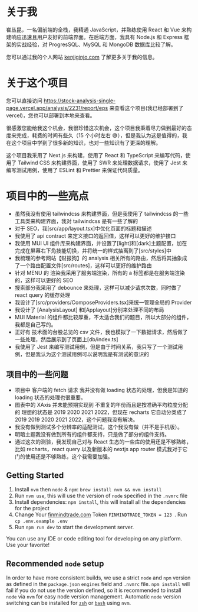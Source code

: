 # 关于我

崔丛昆，一名偏前端的全栈，我精通 JavaScript，并熟练使用 React 和 Vue 来构建响应迅速且用户友好的前端界面。在后端方面，我具有 Node.js 和 Express 框架的实战经验，对 ProgresSQL、MySQL 和 MongoDB 数据库比较了解。

您可以通过我的个人网站 [kenjiginjo.com](https://kenjiginjo.com) 了解更多关于我的信息。

# 关于这个项目

您可以直接访问 https://stock-analysis-single-page.vercel.app/analysis/2231/report/eps 来查看这个项目(我已经部署到了 vercel)，您也可以部署到本地来查看。

很感激您能给我这个机会，我很珍惜这次机会，这个项目我秉着尽力做到最好的态度来完成，耗费的时间有些久（15 个小时左右 😅），但是我认为这是值得的，我在这个项目中学到了很多新的知识，也对一些知识有了更深的理解。

这个项目我采用了 Next.js 来构建，使用了 React 和 TypeScript 来编写代码，使用了 Tailwind CSS 来构建界面，使用了 SWR 来处理数据请求，使用了 Jest 来编写测试用例，使用了 ESLint 和 Prettier 来保证代码质量。

# 项目中的一些亮点

- 虽然我没有使用 tailwindcss 来构建界面，但是我使用了 tailwindcss 的一些工具类来构建界面，我对 tailwindcss 是有一些了解的
- 对于 SEO，我[src/app/layout.tsx]中优化页面的标题和描述
- 我使用了 api contract 来定义接口的返回值，这样可以更好的维护接口
- 我使用 MUI UI 组件库来构建界面，并设置了[light]和[dark]主题配置，加在完成在屏幕右下角技能切换，并将统一的样式抽离到了[src/styles]中
- 我梳理的参考网站【财报狗】的 analysis 相关所有的路由，然后将其抽象成了一个路由配置文件[src/routes]，这样可以更好的维护路由
- 针对 MENU 的 渲染我采用了服务端渲染，所有的 a 标签都是在服务端渲染的，这样可以更好的 SEO
- 搜索部分我采用了 debounce 来处理，这样可以减少请求次数，同时做了 react query 的缓存处理
- 我设计了[src/providers/ComposeProviders.tsx]来统一管理全局的 Provider
- 我设计了 [AnalysisLayout] 和[Applayout]分别来处理不同的布局
- MUI Material 的组件都比较厚重，不太适合我们的题目，所以大部分的组件，我都是自己写的。
- 正好有 技术面的台股总览的 csv 文件，我也模拟了一下数据请求，然后做了一些处理，然后展示到了页面上[db/index.ts]
- 我使用了 Jest 来编写测试用例，但是由于时间关系，我只写了一个测试用例，但是我认为这个测试用例可以说明我是有测试的意识的

## 项目中的一些问题

- 项目中 客户端的 fetch 请求 我并没有做 loading 状态的处理，但我是知道的 loading 状态的处理也很重要。
- 图表中的 XAxis 并未能预期实现到 不重复的年份而且是按准确平均粒度分配的 理想的状态是 2019 2020 2021 2022，但现在 recharts 它自动分类成了 2019 2019 2020 2021 2022，这个问题我没有解决。
- 我没有做到测试多个分辨率的适配测试，这个我没有做（并不是手机版）。
- 明暗主题我没有做到所有的组件都支持，只是做了部分的组件支持。
- 通过这次的测验，我发现自己对与 React 生态的一些库的使用还是不够熟练，比如 recharts，react query 以及新版本的 nextjs app router 模式我对于它门的使用还是不够熟练，这个我需要加强。

## Getting Started

1. Install `nvm` then `node` & `npm`: `brew install nvm && nvm install`
2. Run `nvm use`, this will use the version of `node` specified in the `.nvmrc` file
3. Install dependencies: `npm install`, this will install all the dependencies for the project
4. Change Your [finmindtrade.com](https://finmindtrade.com/analysis/#/data/api) Token `FINMINDTRADE_TOKEN = 123 `. Run `cp .env.example .env`
5. Run `npm run dev` to start the development server.

You can use any IDE or code editing tool for developing on any platform. Use your favorite!

## Recommended `node` setup

In order to have more consistent builds, we use a strict `node` and `npm` version as defined in the `package.json` `engines` field and `.nvmrc` file. `npm install` will fail if you do not use the version defined, so it is recommended to install `node` via `nvm` for easy node version management. Automatic `node` version switching can be installed for [`zsh`](https://github.com/nvm-sh/nvm#zsh) or [`bash`](https://github.com/nvm-sh/nvm#bash) using `nvm`.

##
